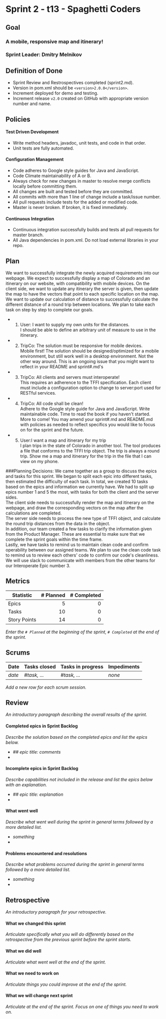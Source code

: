 # Sprint 2 - t13 - Spaghetti Coders

## Goal

### A mobile, responsive map and itinerary!
### Sprint Leader: Dmitry Melnikov

## Definition of Done

* Sprint Review and Restrospectives completed (sprint2.md).
* Version in pom.xml should be `<version>2.0.0</version>`.
* Increment deployed for demo and testing.
* Increment release `v2.0` created on GitHub with appropriate version number and name.


## Policies

#### Test Driven Development
* Write method headers, javadoc, unit tests, and code in that order.
* Unit tests are fully automated.
#### Configuration Management
* Code adheres to Google style guides for Java and JavaScript.
* Code Climate maintainability of A or B.
* Always check for new changes in master to resolve merge conflicts locally before committing them.
* All changes are built and tested before they are committed.
* All commits with more than 1 line of change include a task/issue number.
* All pull requests include tests for the added or modified code.
* Master is never broken.  If broken, it is fixed immediately.
#### Continuous Integration
* Continuous integration successfully builds and tests all pull requests for master branch.
* All Java dependencies in pom.xml.  Do not load external libraries in your repo. 


## Plan

We want to successfully integrate the newly acquired requirements into our webpage. We expect to successfully display a map of Colorado and an itinerary on our website, with compatibility with mobile devices. On the client side, we want to update any itinerary the server is given, then update the map to have the vectors that point to each specific location on the map. We want to update our calculation of distance to successfully calculate the different distance of a round trip between locations. We plan to take each task on step by step to complete our goals.
* 1. User: I want to supply my own units for the distances.<br>
I should be able to define an arbitrary unit of measure to use in the itinerary.
* 2. TripCo: The solution must be responsive for mobile devices. <br>
Mobile first! The solution should be designed/optimized for a mobile environment, but still work well in a desktop environment. Not the other way around.
This is an ongoing issue that you might want to reflect in your README and sprint#.md's
* 3. TripCo: All clients and servers must interoperate! <br>
This requires an adherence to the TFFI specification.
Each client must include a configuration option to change to server:port used for RESTful services.
* 4. TripCo: All code shall be clean! <br>
Adhere to the Google style guide for Java and JavaScript.
Write maintainable code.
Time to read the book if you haven't started.
More to come!
You may amend your sprint#.md and README.md with policies as needed to reflect specifics you would like to focus on for the sprint and the future.
* 5. User:I want a map and itinerary for my trip <br>
I plan trips in the state of Colorado in another tool.
The tool produces a file that conforms to the TFFI trip object.
The trip is always a round trip.
Show me a map and itinerary for the trip in the file that I can view on my phone.

###Planning Decisions:
We came together as a group to discuss the epics and tasks for this sprint. We began to split each epic into different tasks, then estimated the difficulty of each task. In total, we created 10 tasks based on the epics and information we currently have. We had to split up epics number 1 and 5 the most, with tasks for both the client and the server sides. <br>
The client side needs to successfully render the map and itinerary on the webpage, and draw the corresponding vectors on the map after the calculations are completed. <br>
The server side needs to process the new type of TFFI object, and calculate the round trip distances from the data in the object. <br>
In addition, our team created a few tasks to clarify the information given from the Product Manager. These are essential to make sure that we complete the sprint goals within the time frame. <br>
Lastly, we have tasks to remind us to maintain clean code and confirm operability between our assigned teams. We plan to use the clean code task to remind us to review each others' code to confirm our code's cleanliness. We will use slack to communicate with members from the other teams for our Interoperate Epic number 3.


## Metrics

| Statistic | # Planned | # Completed |
| --- | ---: | ---: |
| Epics | 5 | 0 |
| Tasks |  10 | 0 | 
| Story Points |  14  | 0 | 

*Enter the `# Planned` at the beginning of the sprint, `# Completed` at the end of the sprint.*


## Scrums

| Date | Tasks closed  | Tasks in progress | Impediments |
| :--- | :--- | :--- | :--- |
| *date* | *#task, ...* | *#task, ...* | *none* | 

*Add a new row for each scrum session.*

## Review

*An introductory paragraph describing the overall results of the sprint.*

#### Completed epics in Sprint Backlog 

*Describe the solution based on the completed epics and list the epics below.*

* *## epic title: comments*
* 

#### Incomplete epics in Sprint Backlog 

*Describe capabilities not included in the release and list the epics below with an explanation.*

* *## epic title: explanation*
*

#### What went well

*Describe what went well during the sprint in general terms followed by a more detailed list.*

* *something*
*

#### Problems encountered and resolutions

*Describe what problems occurred during the sprint in general terms followed by a more detailed list.*

* *something*
*

## Retrospective

*An introductory paragraph for your retrospective.*

#### What we changed this sprint

*Articulate specifically what you will do differently based on the retrospective from the previous sprint before the sprint starts.*

#### What we did well

*Articulate what went well at the end of the sprint.*

#### What we need to work on

*Articulate things you could improve at the end of the sprint.*

#### What we will change next sprint 

*Articulate at the end of the sprint.  Focus on one of things you need to work on.*

